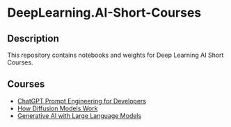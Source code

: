 # DeepLearning.AI-Short-Courses

## Description

This repository contains notebooks and weights for Deep Learning AI Short Courses.

## Courses

- [ChatGPT Prompt Engineering for Developers](https://learn.deeplearning.ai/courses/chatgpt-prompt-eng/lesson/1/introduction)
- [How Diffusion Models Work](https://learn.deeplearning.ai/courses/diffusion-models/lesson/1/introduction)
- [Generative AI with Large Language Models](https://www.coursera.org/learn/generative-ai-with-llms/home/module/1)
